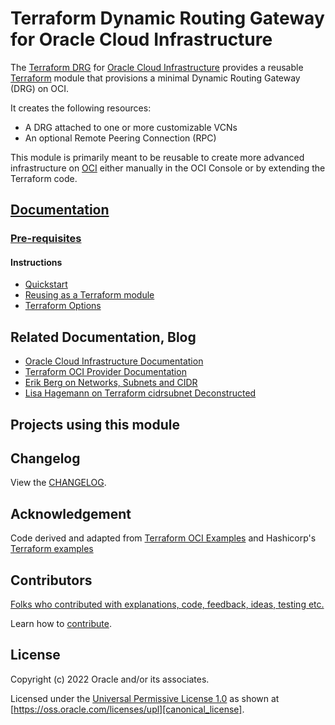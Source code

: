 # Terraform Dynamic Routing Gateway for Oracle Cloud Infrastructure

The [Terraform DRG][repo] for [Oracle Cloud Infrastructure][OCI] provides a reusable [Terraform][terraform] module that provisions a minimal Dynamic Routing Gateway (DRG) on OCI.

It creates the following resources:

* A DRG attached to one or more customizable VCNs 
* An optional Remote Peering Connection (RPC) 


This module is primarily meant to be reusable to create more advanced infrastructure on [OCI][OCI] either manually in the OCI Console or by extending the Terraform code.

## [Documentation][docs]

### [Pre-requisites][prerequisites]

#### Instructions

* [Quickstart][quickstart]
* [Reusing as a Terraform module][reuse]
* [Terraform Options][terraform_options]

## Related Documentation, Blog

* [Oracle Cloud Infrastructure Documentation][oci_documentation]
* [Terraform OCI Provider Documentation][terraform_oci]
* [Erik Berg on Networks, Subnets and CIDR][subnets]
* [Lisa Hagemann on Terraform cidrsubnet Deconstructed][terraform_cidr_subnet]

## Projects using this module

## Changelog

View the [CHANGELOG][changelog].

## Acknowledgement

Code derived and adapted from [Terraform OCI Examples][terraform_oci_examples] and Hashicorp's [Terraform examples][terraform_oci_examples]

## Contributors

[Folks who contributed with explanations, code, feedback, ideas, testing etc.][contributors]

Learn how to [contribute][contributing].

## License

Copyright (c) 2022 Oracle and/or its associates.

Licensed under the [Universal Permissive License 1.0][license] as shown at
[https://oss.oracle.com/licenses/upl][canonical_license].

<!-- Links reference section -->
[changelog]: https://github.com/oracle-terraform-modules/terraform-oci-drg/blob/main/CHANGELOG.adoc
[contributing]: https://github.com/oracle-terraform-modules/terraform-oci-drg/blob/main/CONTRIBUTING.adoc
[contributors]: https://github.com/oracle-terraform-modules/terraform-oci-drg/blob/main/CONTRIBUTORS.adoc
[docs]: https://github.com/oracle-terraform-modules/terraform-oci-drg/tree/main/docs

[license]: https://github.com/oracle-terraform-modules/terraform-oci-drg/blob/main/LICENSE
[canonical_license]: https://oss.oracle.com/licenses/upl/

[oci]: https://cloud.oracle.com/cloud-infrastructure
[oci_documentation]: https://docs.cloud.oracle.com/iaas/Content/home.htm

[oracle]: https://www.oracle.com
[prerequisites]: https://github.com/oracle-terraform-modules/terraform-oci-drg/blob/main/docs/prerequisites.adoc

[quickstart]: https://github.com/oracle-terraform-modules/terraform-oci-drg/blob/main/docs/quickstart.adoc
[repo]: https://github.com/oracle/terraform-oci-drg
[reuse]: https://github.com/oracle/terraform-oci-drg/examples/db
[subnets]: https://erikberg.com/notes/networks.html
[terraform]: https://www.terraform.io
[terraform_cidr_subnet]: http://blog.itsjustcode.net/blog/2017/11/18/terraform-cidrsubnet-deconstructed/
[terraform_hashircorp_examples]: https://github.com/hashicorp/terraform-guides/tree/master/infrastructure-as-code/terraform-0.12-examples
[terraform_oci]: https://www.terraform.io/docs/providers/oci/index.html
[terraform_options]: https://github.com/oracle-terraform-modules/terraform-oci-drg/blob/main/docs/terraformoptions.adoc
[terraform_oci_examples]: https://github.com/terraform-providers/terraform-provider-oci/tree/master/examples
[terraform_oci_oke]: https://github.com/oracle-terraform-modules/terraform-oci-oke
<!-- Links reference section -->